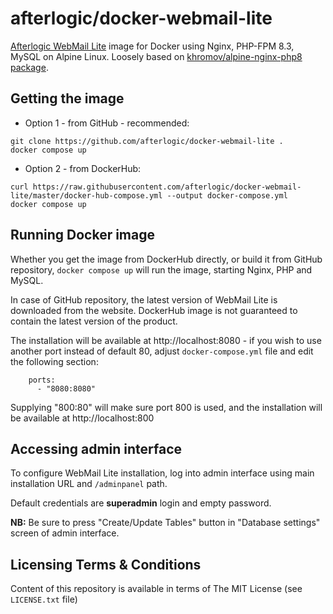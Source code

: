 afterlogic/docker-webmail-lite
==============================

[Afterlogic WebMail Lite](https://afterlogic.org/webmail-lite) image for Docker using Nginx, PHP-FPM 8.3, MySQL on Alpine Linux. Loosely based on [khromov/alpine-nginx-php8 package](https://github.com/khromov/alpine-nginx-php8).

Getting the image
-----------------

* Option 1 - from GitHub - recommended:

```
git clone https://github.com/afterlogic/docker-webmail-lite .
docker compose up
```

* Option 2 - from DockerHub:
	
```
curl https://raw.githubusercontent.com/afterlogic/docker-webmail-lite/master/docker-hub-compose.yml --output docker-compose.yml
docker compose up
```

Running Docker image
--------------------

Whether you get the image from DockerHub directly, or build it from GitHub repository, `docker compose up` will run the image, starting Nginx, PHP and MySQL. 

In case of GitHub repository, the latest version of WebMail Lite is downloaded from the website. DockerHub image is not guaranteed to contain the latest version of the product.

The installation will be available at http://localhost:8080 - if you wish to use another port instead of default 80, adjust `docker-compose.yml` file and edit the following section:

```
    ports:
      - "8080:8080"
```

Supplying "800:80" will make sure port 800 is used, and the installation will be available at http://localhost:800

Accessing admin interface
------------------------------

To configure WebMail Lite installation, log into admin interface using main installation URL and `/adminpanel` path.

Default credentials are **superadmin** login and empty password. 

**NB:** Be sure to press "Create/Update Tables" button in "Database settings" screen of admin interface.

Licensing Terms & Conditions
----------------------------

Content of this repository is available in terms of The MIT License (see `LICENSE.txt` file)
